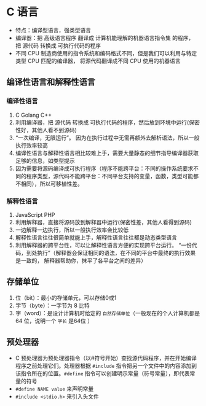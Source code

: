 # C 语言

* 特点：编译型语言，强类型语言
* 编译器：把 高级语言程序 翻译成 计算机能理解的机器语言指令集 的程序， 把 源代码 转换成 可执行代码的程序
* 不同 CPU 制造商使用的指令系统和编码格式不同，但是我们可以利用与特定类型 CPU 匹配的编译器， 将源代码翻译成不同 CPU 使用的机器语言

## 编译性语言和解释性语言

### 编译性语言

1. C Golang C++
2. 利用编译器，把 源代码 转换成 可执行代码的程序，然后放到环境中运行(保密性好，其他人看不到源码)
3. “一次编译，无限运行”。 因为在执行过程中无需再额外去解析语法，所以一般执行效率较高
4. 编译性语言与解释性语言相比较难上手，需要大量静态的细节指导编译器获取足够的信息，如类型提示
5. 因为需要将源码编译成可执行程序（程序不能跨平台：不同的操作系统要求不同的程序类型，源代码不能跨平台：不同平台支持的变量，函数，类型可能都不相同），所以可移植性差。

### 解释性语言

1. JavaScript PHP
2. 利用解释器，直接将源码放到解释器中运行(保密性差，其他人看得到源码)
3. 一边解释一边执行，所以一般执行效率会比较低
4. 解释性语言往往很简单就能上手，解释性语言往往都是动态类型语言
5. 利用解释器的跨平台性，可以让解释性语言方便的实现跨平台运行。 “一份代码，到处执行”（解释器会保证相同的语法，在不同的平台中最终的执行效果是一致的， 解释器帮助你，抹平了各平台之间的差异）

## 存储单位

1. 位（bit）：最小的存储单元，可以存储0或1
2. 字节（byte）：一字节为 8 比特
3. 字（word）：是设计计算机时给定的 `自然存储单位`（一般现在的个人计算机都是 64 位，说明一个 `字长` 是64位 ）

## 预处理器

* C 预处理器为预处理器指令（以#符号开始）查找源代码程序，并在开始编译程序之前处理它们。处理器根据 `#include` 指令把另一个文件中的内容添加到该指令所在的位置。`#define` 指令可以创建明示常量（符号常量），即代表常量的符号
* `#define NAME value` 来声明常量
* `#include <stdio.h>` 来引入头文件
